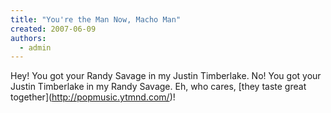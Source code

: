 ```yaml
---
title: "You're the Man Now, Macho Man"
created: 2007-06-09
authors: 
  - admin
---
```


Hey! You got your Randy Savage in my Justin Timberlake. No! You got your Justin Timberlake in my Randy Savage. Eh, who cares, \[they taste great together\](http://popmusic.ytmnd.com/)!
